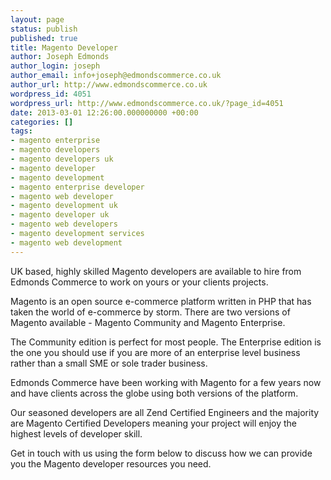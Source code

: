 ```yaml
---
layout: page
status: publish
published: true
title: Magento Developer
author: Joseph Edmonds
author_login: joseph
author_email: info+joseph@edmondscommerce.co.uk
author_url: http://www.edmondscommerce.co.uk
wordpress_id: 4051
wordpress_url: http://www.edmondscommerce.co.uk/?page_id=4051
date: 2013-03-01 12:26:00.000000000 +00:00
categories: []
tags:
- magento enterprise
- magento developers
- magento developers uk
- magento developer
- magento development
- magento enterprise developer
- magento web developer
- magento development uk
- magento developer uk
- magento web developers
- magento development services
- magento web development
---
```

UK based, highly skilled Magento developers are available to hire from Edmonds Commerce to work on yours or your clients projects.

Magento is an open source e-commerce platform written in PHP that has taken the world of e-commerce by storm. There are two versions of Magento available - Magento Community and Magento Enterprise.

The Community edition is perfect for most people. The Enterprise edition is the one you should use if you are more of an enterprise level business rather than a small SME or sole trader business.

Edmonds Commerce have been working with Magento for a few years now and have clients across the globe using both versions of the platform.

Our seasoned developers are all Zend Certified Engineers and the majority are Magento Certified Developers meaning your project will enjoy the highest levels of developer skill.

Get in touch with us using the form below to discuss how we can provide you the Magento developer resources you need.
